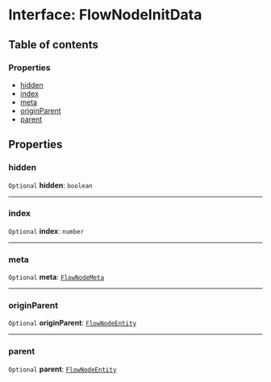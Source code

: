 # Interface: FlowNodeInitData

## Table of contents

### Properties

* [hidden](/en/auto-docs/free-layout-editor/interfaces/FlowNodeInitData.md#hidden)
* [index](/en/auto-docs/free-layout-editor/interfaces/FlowNodeInitData.md#index)
* [meta](/en/auto-docs/free-layout-editor/interfaces/FlowNodeInitData.md#meta)
* [originParent](/en/auto-docs/free-layout-editor/interfaces/FlowNodeInitData.md#originparent)
* [parent](/en/auto-docs/free-layout-editor/interfaces/FlowNodeInitData.md#parent)

## Properties

### hidden

`Optional` **hidden**: `boolean`

***

### index

`Optional` **index**: `number`

***

### meta

`Optional` **meta**: [`FlowNodeMeta`](/en/auto-docs/free-layout-editor/interfaces/FlowNodeMeta.md)

***

### originParent

`Optional` **originParent**: [`FlowNodeEntity`](/en/auto-docs/free-layout-editor/classes/FlowNodeEntity-1.md)

***

### parent

`Optional` **parent**: [`FlowNodeEntity`](/en/auto-docs/free-layout-editor/classes/FlowNodeEntity-1.md)
